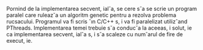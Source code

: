 Pornind de la implementarea secvent, ial˘a, se cere s˘a se scrie un program paralel care ruleaz˘a un algoritm
genetic pentru a rezolva problema rucsacului. Programul va fi scris ˆın C/C++ s, i va fi paralelizat utilizˆand
PThreads. Implementarea temei trebuie s˘a conduc˘a la aceeas, i solut, ie ca implementarea secvent, ial˘a s, i s˘a
scaleze cu num˘arul de fire de execut, ie.